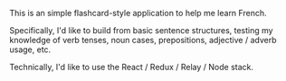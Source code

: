 This is an simple flashcard-style application to help me learn French.

Specifically, I'd like to build from basic sentence structures, testing my knowledge of verb tenses, noun cases, prepositions, adjective / adverb usage, etc.

Technically, I'd like to use the React / Redux / Relay / Node stack.

